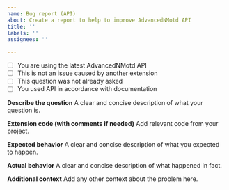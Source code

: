 ```yaml
---
name: Bug report (API)
about: Create a report to help to improve AdvancedNMotd API
title: ''
labels: ''
assignees: ''

---
```


- [ ] You are using the latest AdvancedNMotd API
- [ ] This is not an issue caused by another extension
- [ ] This question was not already asked
- [ ] You used API in accordance with documentation

**Describe the question**
A clear and concise description of what your question is.

**Extension code (with comments if needed)**
Add relevant code from your project.

**Expected behavior**
A clear and concise description of what you expected to happen.

**Actual behavior**
A clear and concise description of what happened in fact.

**Additional context**
Add any other context about the problem here.
